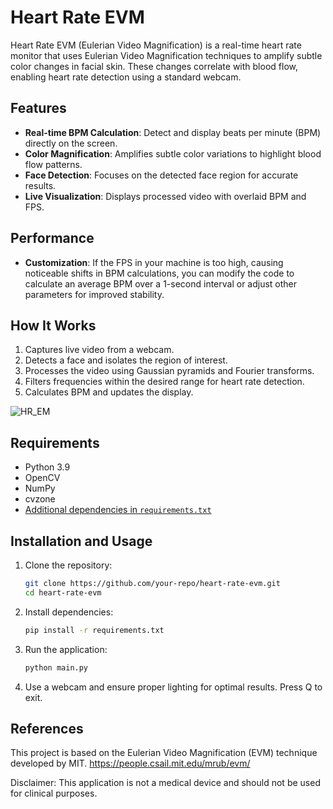 # Heart Rate EVM

Heart Rate EVM (Eulerian Video Magnification) is a real-time heart rate monitor that uses Eulerian Video Magnification techniques to amplify subtle color changes in facial skin. These changes correlate with blood flow, enabling heart rate detection using a standard webcam.

## Features
- **Real-time BPM Calculation**: Detect and display beats per minute (BPM) directly on the screen.
- **Color Magnification**: Amplifies subtle color variations to highlight blood flow patterns.
- **Face Detection**: Focuses on the detected face region for accurate results.
- **Live Visualization**: Displays processed video with overlaid BPM and FPS.

## Performance
- **Customization**: If the FPS in your machine is too high, causing noticeable shifts in BPM calculations, you can modify the code to calculate an average BPM over a 1-second interval or adjust other parameters for improved stability.

## How It Works
1. Captures live video from a webcam.
2. Detects a face and isolates the region of interest.
3. Processes the video using Gaussian pyramids and Fourier transforms.
4. Filters frequencies within the desired range for heart rate detection.
5. Calculates BPM and updates the display.

![HR_EM](https://github.com/user-attachments/assets/45f159f6-2dd2-448a-8768-f66da6fd4ffc)

## Requirements
- Python 3.9
- OpenCV
- NumPy
- cvzone
- [Additional dependencies in `requirements.txt`](#)

## Installation and Usage
1. Clone the repository:
   ```bash
   git clone https://github.com/your-repo/heart-rate-evm.git
   cd heart-rate-evm

2. Install dependencies:
   ```bash
   pip install -r requirements.txt
   ```
   
3. Run the application:
   ```bash
   python main.py
   ```

4. Use a webcam and ensure proper lighting for optimal results. Press Q to exit.

## References
This project is based on the Eulerian Video Magnification (EVM) technique developed by MIT. https://people.csail.mit.edu/mrub/evm/

Disclaimer: This application is not a medical device and should not be used for clinical purposes.
